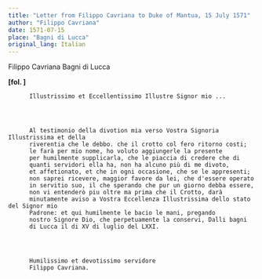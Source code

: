 ```yaml
---
title: "Letter from Filippo Cavriana to Duke of Mantua, 15 July 1571"
author: "Filippo Cavriana"
date: 1571-07-15
place: "Bagni di Lucca"
original_lang: Italian
---
```


Filippo Cavriana
Bagni di Lucca



    
      
        
**[fol. ]**


        
          Illustrissimo et Eccellentissimo Illustre Signor mio ...
        


        
          Al testimonio della divotion mia verso Vostra Signoria Illustrissima et della
          riverentia che le debbo. che il crotto col fero ritorno costi;
          le farà per mio nome, ho voluto aggiungerle la presente
          per humilmente supplicarla, che le piaccia di credere che di
          quanti servidori ella ha, non ha alcuno più di me divoto,
          et affetionato, et che in ogni occasione, che se le appresenti;
          non saprei ricevere, maggior favore da lei, che d'essere operato
          in servitio suo, il che sperando che pur un giorno debba essere,
          non vi entenderò piu oltre ma prima che il Crotto, darà
          minutamente aviso a Vostra Eccellenza Illustrissima dello stato del Signor mio
          Padrone: et qui humilmente le bacio le mani, pregando
          nostro Signore Dio, che perpetuamente la conservi, Dalli bagni
          di Lucca il di XV di luglio del LXXI.
        


        
          Humilissimo et devotissimo servidore
          Filippo Cavriana.
        


      
    
  